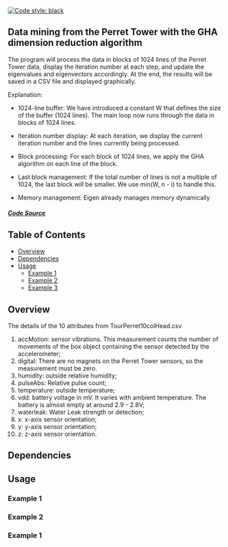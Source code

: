 [![Code style: black](https://img.shields.io/badge/code%20style-black-000000.svg)](https://github.com/psf/black)

## Data mining from the Perret Tower with the GHA dimension reduction algorithm

The program will process the data in blocks of 1024 lines of the Perret Tower data, display the iteration number at each step, and update the eigenvalues ​​and eigenvectors accordingly. At the end, the results will be saved in a CSV file and displayed graphically.

Explanation:

- 1024-line buffer: We have introduced a constant W that defines the size of the buffer (1024 lines). The main loop now runs through the data in blocks of 1024 lines.

- Iteration number display: At each iteration, we display the current iteration number and the lines currently being processed.

- Block processing: For each block of 1024 lines, we apply the GHA algorithm on each line of the block.

- Last block management: If the total number of lines is not a multiple of 1024, the last block will be smaller. We use min(W, n - i) to handle this.

- Memory management: Eigen already manages memory dynamically

##### [Code Source](https://github.com/madou-sow/OnlineML_ESP32/blob/main/ARDUINO/GHA-PCA/src/)

## Table of Contents
- [Overview](#overview)
- [Dependencies](#dependencies)
- [Usage](#usage)
  - [Example 1](#example-1)
  - [Example 2](#example-2)
  - [Example 3](#example-3)

## Overview

The details of the 10 attributes from TourPerret10colHead.csv
1. accMotion: sensor vibrations. This measurement counts the number of movements of the box object containing the sensor detected by the accelerometer;
2. digital: There are no magnets on the Perret Tower sensors, so the measurement must be zero.
3. humidity: outside relative humidity;
4. pulseAbs: Relative pulse count;
5. temperature: outside temperature;
6. vdd: battery voltage in mV. It varies with ambient temperature. The battery is almost empty at around 2.9 - 2.8V;
7. waterleak: Water Leak strength or detection;
8. x: x-axis sensor orientation;
9. y: y-axis sensor orientation;
10. z: z-axis sensor orientation.


## Dependencies
## Usage
### Example 1
### Example 2
### Example 1
